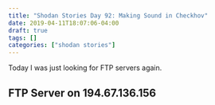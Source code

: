 ```yaml
---
title: "Shodan Stories Day 92: Making Sound in Checkhov"
date: 2019-04-11T18:07:06-04:00
draft: true
tags: []
categories: ["shodan stories"]
---
```


Today I was just looking for FTP servers again.

## FTP Server on 194.67.136.156
